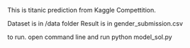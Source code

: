 This is titanic prediction from Kaggle Compettition. 

Dataset is in /data folder
Result is in gender_submission.csv

to run. open command line and run python model_sol.py
